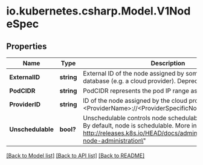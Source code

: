 # io.kubernetes.csharp.Model.V1NodeSpec
## Properties

Name | Type | Description | Notes
------------ | ------------- | ------------- | -------------
**ExternalID** | **string** | External ID of the node assigned by some machine database (e.g. a cloud provider). Deprecated. | [optional] 
**PodCIDR** | **string** | PodCIDR represents the pod IP range assigned to the node. | [optional] 
**ProviderID** | **string** | ID of the node assigned by the cloud provider in the format: &lt;ProviderName&gt;://&lt;ProviderSpecificNodeID&gt; | [optional] 
**Unschedulable** | **bool?** | Unschedulable controls node schedulability of new pods. By default, node is schedulable. More info: http://releases.k8s.io/HEAD/docs/admin/node.md#manual-node-administration\&quot; | [optional] 

[[Back to Model list]](../README.md#documentation-for-models) [[Back to API list]](../README.md#documentation-for-api-endpoints) [[Back to README]](../README.md)


